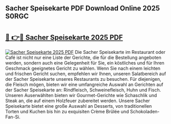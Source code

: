 ## Sacher Speisekarte PDF Download Online 2025 S0RGC

# <h2><a href="http://gc9eb2b.nevu.top/?p=Sacher+Speisekarte">🔗 👉🔴 Sacher Speisekarte 2025 PDF</a></h2>

[![Sacher Speisekarte 2025 PDF](https://i.imgur.com/dBaPXMq.png)](http://gc9eb2b.nevu.top/?p=Sacher+Speisekarte)
Die Sacher Speisekarte im Restaurant oder Café ist nicht nur eine Liste der Gerichte, die für die Bestellung angeboten werden, sondern auch eine Gelegenheit für Sie, ein köstliches und für Ihren Geschmack geeignetes Gericht zu wählen. Wenn Sie nach einem leichten und frischen Gericht suchen, empfehlen wir Ihnen, unseren Salatbereich auf der Sacher Speisekarte unseres Restaurants zu besuchen. Für diejenigen, die Fleisch mögen, bieten wir eine umfangreiche Auswahl an Gerichten auf der Sacher Speisekarte an: Rindfleisch, Schweinefleisch, Huhn und Fisch. Unseren Auserwählten bieten wir Gourmet-Gerichte wie Schaschlik und Steak an, die auf einem Holzfeuer zubereitet werden. Unsere Sacher Speisekarte bietet eine große Auswahl an Desserts, von traditionellen Torten und Kuchen bis hin zu exquisiten Crème Brûlée und Schokoladen-Fan-Si.
